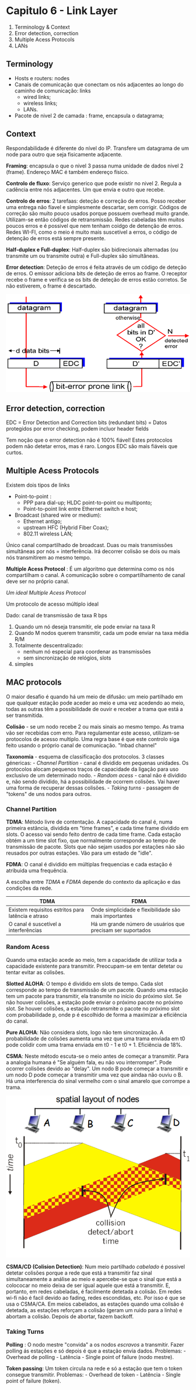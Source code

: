 # Capitulo 6 - Link Layer

 1. Terminology & Context
 2. Error detection, correction
 3. Multiple Acess Protocols
 4. LANs

## Terminology

- Hosts e routers: nodes
- Canais de comunicação que conectam os nós adjacentes ao longo do caminho de comunicação: links
    - wired links;
    - wireless links;
    - LANs.
- Pacote de  nivel 2 de camada : frame, encapsula o datagrama;

## Context

Respondabilidade é diferente do nível do IP. Transfere um datagrama de um node para outro que seja fisicamente adjacente.

__Framing__: encapsula o que o nivel 3 passa numa unidade de dados nivel 2 (frame). Endereço MAC é também endereço físico. 

__Controlo de fluxo__: Serviço generico que pode existir no nivel 2. Regula a cadência entre nós adjacentes. Um que envia e outro que recebe. 

__Controlo de erros__: 2 tarefaas: deteção e correção de erros. Posso receber uma entrega não fíavel e simplesmente descartar, sem corrigir. Códigos de correção são muito pouco usados porque possuem overhead muito grande. Utilizam-se então códigos de retransmissão. Redes cabeladas têm muitos poucos erros e é possivel que nem tenham coidgo de detenção de erros. Redes WI-FI, como o meio é muito mais suscetível a erros, o código de detenção de erros está sempre presente. 

__Half-duplex e Full-duplex__: Half-duplex são bidirecionais alternadas (ou transmite um ou transmite outra) e Full-duplex são simultâneas. 

__Error detection__: Deteção de erros é feita através de um código de deteção de erros. O emissor adiciona bits de deteção de erros ao frame. O receptor recebe o frame e verifica se os bits de deteção de erros estão corretos. Se não estiverem, o frame é descartado.

![Error detection](img/error-detection.png)

## Error detection, correction

EDC = Error Detection and Correction bits (redundant bits) = Datos protegidos por error checking, podem incluor header fields

Tem noção que o error detection não é 100% fiável! Estes protocolos podem não detetar erros, mas é raro. Longos EDC são mais fiáveis que curtos.

## Multiple Acess Protocols

Existem dois tipos de links

- Point-to-point :
    - PPP para dial-up; HLDC point-to-point ou multiponto;
    - Point-to-point link entre Ethernet switch e host;
- Broadcast (shared wire or medium):
    - Ethernet antigo;
    - upstream HFC (Hybrid Fiber Coax);
    - 802.11 wireless LAN;

Único canal compartilhado de broadcast. Duas ou mais transmissões simultâneas por nós = interferência. Irá decorrer colisão se dois ou mais nós transmitirem ao mesmo tempo.

__Multiple Acess Protocol__ : É um algoritmo que determina como os nós compartilham o canal. A comunicação sobre o compartilhamento de canal deve ser no próprio canal.

_Um ideal Multiple Acess Protocol_

Um protocolo de acesso múltiplo ideal

Dado: canal de transmissão de taxa R bps

 1. Quando um nó deseja transmitir, ele pode enviar na taxa R
 2. Quando M nodos querem transmitir, cada um pode enviar na taxa média R/M
 3. Totalmente descentralizado:
    - nenhum nó especial para coordenar as transmissões
    - sem sincronização de relógios, slots
 4. simples

 ## MAC protocols

O maior desafio é quando há um meio de difusão: um meio partilhado em que qualquer estação pode aceder ao meio e uma vez acedendo ao meio, todas as outras têm a possibilidade de ouvir e receber a trama que está a ser transmitida.

__Colisão__ - se um nodo recebe 2 ou mais sinais ao mesmo tempo. As trama vão ser recebidas com erro. Para regulamentar este acesso, utilizam-se protocolos de acesso multiplo. Uma regra base é que este controlo siga feito usando o próprio canal de comunicação. "Inbad channel"

__Taxonomia__ - esquema de classificação dos protocolos. 3 classes génericas:
    - *Channel Partition* - canal é dividido em pequenas unidades. Os protocolos alocam pequenos traços de capacidade da ligação para uso exclusivo de um determinado nodo.
    - *Random acess* -  canal não é dividido e, não sendo dividido, há a possibilidade de ocorrem colisões. Vai haver uma forma de recuperar dessas colisões.
    - *Taking turns* - passagem de "tokens" de uns nodos para outros.

### Channel Partition

__TDMA__: Método livre de contentação. A capacidade do canal é, numa primeira estância, dividida em "time frames", e cada time frame dividido em slots. O acesso vai sendo feito dentro de cada time frame. Cada estação obtém a um time slot fixo, que normalmente corresponde ao tempo de transmissão de pacote. Slots que não sejam usados por estações não são reusados por outras estações. Vão para um estado de "idle".

__FDMA__:  O canal é dividido em múltiplas frequencias e cada estação é atribuida uma frequência.

A escolha entre *TDMA* e *FDMA* depende do contexto da aplicação e das condições da rede.

| TDMA | FDMA |
| --- | --- |
|Existem requisitos estritos para latência e atraso | Onde simplicidade e flexibilidade são mais importantes|
|O canal é suscetível a interferências | Há um grande número de usuários que precisam ser suportados|

### Random Acess

Quando uma estação acede ao meio, tem a capacidade de utilizar toda a capacidade existente para transmitir. Preocupam-se em tentar detetar ou tentar evitar as colisões.

__Slotted ALOHA__: O tempo é dividido em slots de tempo. Cada slot corresponde ao tempo de transmissão de um pacote. Quando uma estação tem um pacote para transmitir, ela transmite no início do próximo slot. Se não houver colisões, a estação pode enviar o próximo pacote no próximo slot. Se houver colisões, a estação retransmite o pacote no próximo slot com probabilidade p, onde p é escolhido de forma a maximizar a eficiência do canal.

__Pure ALOHA__: Não considera slots, logo não tem sincronização. A probabilidade de colisões aumenta uma vez que uma trama enviada em t0 pode colidir com uma trama enviada em t0 - 1 e t0 + 1. Eficiência de 18%.

__CSMA__: Neste método escuta-se o meio antes de começar a transmitir. Para a analogia humana é "Se alguém fala, eu não vou interromper". Pode ocorrer colisões devido ao "delay". Um  nodo B pode começar a transmitir e um nodo D pode começar a transmitir uma vez que aindaa não ouviu o B. Há uma interferencia do sinal vermelho com o sinal amarelo que corrompe a trama.

![CSMA](img/csma.png)

__CSMA/CD (Colision Detection)__: Num meio partilhado *cabelado* é possivel detetar colisões porque a rede que está a transmitir faz sinal simultaneamente a análise ao meio e apercebe-se que o sinal que está a colococar no meio deixa de ser igual aquele que está a transmitir. E, portanto, em redes cabeladas, é facilmente detetada a colisão. Em redes wi-fi não é facil devido ao fading, redes escondidas, etc. Por isso é que se usa o CSMA/CA. Em meios cabelados, as estações quando uma colisão é detetada, as estações reforçam a colisão (geram um ruido para a linha) e abortam a colisão. Depois de abortar, fazem backoff.

### Taking Turns

__Polling__ : O nodo mestre "convida" a os nodos *escravos* a transmitir. Fazer polling ás estações e só depois é que a estação envia dados. Problemas: - Overhead de polling - Latência - Single point of failure (nodo mestre).

__Token passing__: Um token circula na rede e só a estação que tem o token consegue transmitir. Problemas: - Overhead de token - Latência - Single point of failure (token).

